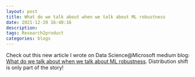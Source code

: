 ```yaml
---
layout: post
title: What do we talk about when we talk about ML robustness
date: 2021-12-20 16:40:16
description: 
tags: Research2product
categories: blogs
---
```


Check out this new article I wrote on Data Science@Microsoft medium blog: [What do we talk about when we talk about ML robustness](https://medium.com/data-science-at-microsoft/what-do-we-talk-about-when-we-talk-about-ml-robustness-4e58a55f9b8f). Distribution shift is only part of the story!